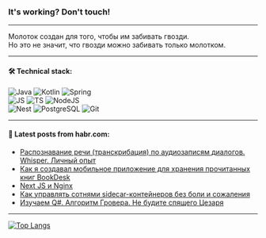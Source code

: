 ### It's working? Don't touch!

---
Молоток создан для того, чтобы им забивать гвозди. <br>
Но это не значит, что гвозди можно забивать только молотком.

---

#### 🛠️ Technical stack:

![Java](https://img.shields.io/badge/Java-informational?logo=Oracle&style=flat&logoColor=white&color=FF4500)
![Kotlin](https://img.shields.io/badge/Kotlin-informational?logo=Kotlin&style=flat&logoColor=white&color=774D97)
![Spring](https://img.shields.io/badge/SpringBoot-informational?logo=SpringBoot&style=flat&logoColor=white&color=6DB33F) <br>
![JS](https://img.shields.io/badge/JS-informational?logo=javaScript&style=flat&logoColor=black&color=F7Df1E)
![TS](https://img.shields.io/badge/TypeScript-informational?logo=typeScript&style=flat&logoColor=black&color=0667A8)
![NodeJS](https://img.shields.io/badge/NodeJS-informational?logo=node.js&style=flat&logoColor=white&color=70A760) <br>
![Nest](https://img.shields.io/badge/NestJS-informational?logo=NestJS&style=flat&logoColor=white&color=E0234E)
![PostgreSQL](https://img.shields.io/badge/PostgreSQL-informational?logo=PostgreSQL&style=flat&logoColor=white&color=DAA520)
![Git](https://img.shields.io/badge/Git-informational?logo=git&style=flat&logoColor=white&color=778899)

___

#### 💬 Latest posts from habr.com:

<!-- BLOG-POST-LIST:START -->
- [Распознавание речи &lpar;транскрибация&rpar; по аудиозаписям диалогов. Whisper. Личный опыт](https://habr.com/ru/articles/768562/?utm_source=habrahabr&utm_medium=rss&utm_campaign=768562)
- [Как я создавал мобильное приложение для хранения прочитанных книг BookDesk](https://habr.com/ru/articles/768730/?utm_source=habrahabr&utm_medium=rss&utm_campaign=768730)
- [Next JS и Nginx](https://habr.com/ru/articles/768728/?utm_source=habrahabr&utm_medium=rss&utm_campaign=768728)
- [Как управлять сотнями sidecar-контейнеров без боли и сожаления](https://habr.com/ru/companies/oleg-bunin/articles/768224/?utm_source=habrahabr&utm_medium=rss&utm_campaign=768224)
- [Изучаем Q#. Алгоритм Гровера. Не будите спящего Цезаря](https://habr.com/ru/articles/768666/?utm_source=habrahabr&utm_medium=rss&utm_campaign=768666)
<!-- BLOG-POST-LIST:END -->

---
[![Top Langs](https://github-readme-stats-git-master-advtsetting-gmailcom.vercel.app/api/top-langs/?username=zloylis&langs_count=10&hide_title=false&title_color=e6edf3&size_weight=0.5&count_weight=0.5&layout=compact&hide_border=true&theme=dracula)](https://github.com/zloylis)

<!-- ![GitHub stats](https://github-readme-stats-git-master-advtsetting-gmailcom.vercel.app/api?username=zloylis&show_icons=true&hide_border=true&theme=dracula&hide_title=true&include_all_commits=true&count_private=true&hide=contribs&hide_rank=true) -->
